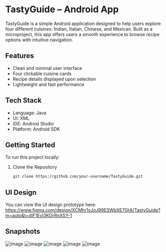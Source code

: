# TastyGuide – Android App

TastyGuide is a simple Android application designed to help users explore four different cuisines: Indian, Italian, Chinese, and Mexican. Built as a microproject, this app offers users a smooth experience to browse recipe options with intuitive navigation.

## Features

- Clean and minimal user interface
- Four clickable cuisine cards
- Recipe details displayed upon selection
- Lightweight and fast performance

## Tech Stack

- Language: Java  
- UI: XML  
- IDE: Android Studio  
- Platform: Android SDK

## Getting Started

To run this project locally:

1. Clone the Repository
   ```bash
   git clone https://github.com/your-username/TastyGuide.git

## UI Design
You can view the UI design prototype here:
https://www.figma.com/design/XCMhr1sJoJ99ESWbXE7GtA/TastyGuide?m=auto&t=dIF1Eyl3KOrRnXSY-1

## Snapshots 
![image](https://github.com/user-attachments/assets/996c94b6-e0af-48a2-88b5-746f5abd4181)
![image](https://github.com/user-attachments/assets/1bb8717b-5f8a-401a-971f-f1f97a32a2c1)
![image](https://github.com/user-attachments/assets/2a0ebefd-0acb-4ddf-b501-2ecb9d5730a8)
![image](https://github.com/user-attachments/assets/973aae68-696d-410a-b9af-06ac1a187dda)
![image](https://github.com/user-attachments/assets/0d04d458-cc18-43ca-a7cc-8501c9fb8206)






